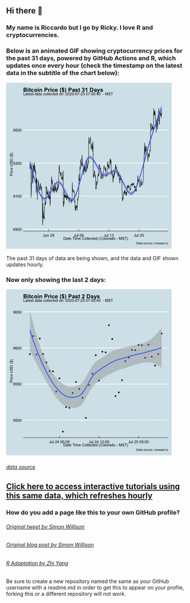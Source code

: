 ## Hi there 👋

### My name is Riccardo but I go by Ricky. I love R and cryptocurrencies. 
### Below is an animated GIF showing cryptocurrency prices for the past 31 days, powered by GitHub Actions and R, which updates once every hour (check the timestamp on the latest data in the subtitle of the chart below):

<img src="https://github.com/ries9112/ries9112/blob/master/crypto_plot.gif" width="450">   

The past 31 days of data are being shown, and the data and GIF shown updates hourly.

### Now only showing the last 2 days:

<img src="https://github.com/ries9112/ries9112/blob/master/crypto_plot_2.gif" width="450">   

###### [data source](https://messari.io/)

## [Click here to access interactive tutorials using this same data, which refreshes hourly](https://predictcrypto.org/tutorials)


### How do you add a page like this to your own GitHub profile?

###### [Original tweet by Simon Willison](https://twitter.com/simonw/status/1281435464474324993)

###### [Original blog post by Simon Willison](https://simonwillison.net/2020/Jul/10/self-updating-profile-readme/)

###### [R Adaptation by Zhi Yang](https://twitter.com/zhiiiyang/status/1281996703839608833)

Be sure to create a new repository named the same as your GitHub username with a readme.md in order to get this to appear on your profile, forking this or a different repository will not work.
